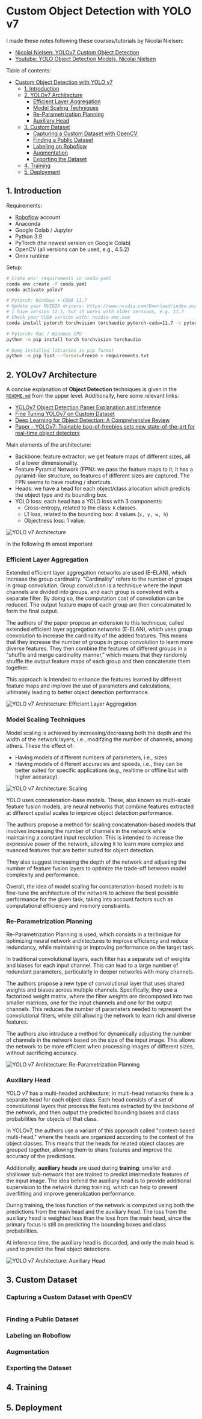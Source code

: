 # Custom Object Detection with YOLO v7

I made these notes following these courses/tutorials by Nicolai Nielsen:

- [Nicolai Nielsen: YOLOv7 Custom Object Detection](https://nicolai-nielsen-s-school.teachable.com/courses)
- [Youtube: YOLO Object Detection Models, Nicolai Nielsen](https://www.youtube.com/playlist?list=PLkmvobsnE0GEfcliu9SXhtAQyyIiw9Kl0)

Table of contents:

- [Custom Object Detection with YOLO v7](#custom-object-detection-with-yolo-v7)
  - [1. Introduction](#1-introduction)
  - [2. YOLOv7 Architecture](#2-yolov7-architecture)
    - [Efficient Layer Aggregation](#efficient-layer-aggregation)
    - [Model Scaling Techniques](#model-scaling-techniques)
    - [Re-Parametrization Planning](#re-parametrization-planning)
    - [Auxiliary Head](#auxiliary-head)
  - [3. Custom Dataset](#3-custom-dataset)
    - [Capturing a Custom Dataset with OpenCV](#capturing-a-custom-dataset-with-opencv)
    - [Finding a Public Dataset](#finding-a-public-dataset)
    - [Labeling on Roboflow](#labeling-on-roboflow)
    - [Augmentation](#augmentation)
    - [Exporting the Dataset](#exporting-the-dataset)
  - [4. Training](#4-training)
  - [5. Deployment](#5-deployment)

## 1. Introduction

Requirements:

- [Roboflow](https://roboflow.com) account
- Anaconda
- Google Colab / Jupyter
- Python 3.9
- PyTorch (the newest version on Google Colab)
- OpenCV (all versions can be used, e.g., 4.5.2)
- Onnx runtime

Setup:

```bash
# Crate env: requirements in conda.yaml
conda env create -f conda.yaml
conda activate yolov7

# Pytorch: Windows + CUDA 11.7
# Update your NVIDIA drivers: https://www.nvidia.com/Download/index.aspx
# I have version 12.1, but it works with older versions, e.g. 11.7
# Check your CUDA version with: nvidia-smi.exe
conda install pytorch torchvision torchaudio pytorch-cuda=11.7 -c pytorch -c nvidia

# Pytorch: Mac / Windows CPU
python -m pip install torch torchvision torchaudio

# Dump installed libraries in pip format
python -m pip list --format=freeze > requirements.txt
```

## 2. YOLOv7 Architecture

A concise explanation of **Object Detection** techniques is given in the [`README.md`](../README.md) from the upper level. Additionally, here some relevant links:

- [YOLOv7 Object Detection Paper Explanation and Inference](https://learnopencv.com/yolov7-object-detection-paper-explanation-and-inference/)
- [Fine Tuning YOLOv7 on Custom Dataset](https://learnopencv.com/fine-tuning-yolov7-on-custom-dataset/)
- [Deep Learning for Object Detection: A Comprehensive Review](https://towardsdatascience.com/deep-learning-for-object-detection-a-comprehensive-review-73930816d8d9)
- [Paper - YOLOv7: Trainable bag-of-freebies sets new state-of-the-art for real-time object detectors](https://arxiv.org/abs/2207.02696)

Main elements of the architecture:

- Backbone: feature extractor; we get feature maps of different sizes, all of a lower dimensionality.
- Feature Pyramid Network (FPN): we pass the feature maps to it; it has a pyramid-like structure, so features of different sizes are captured. The FPN seems to have routing / shortcuts.
- Heads: we have a head for each object/class allocation which predicts the object type and its bounding box.
- YOLO loss: each head has a YOLO loss with 3 components:
  - Cross-entropy, related to the class: `K` classes.
  - L1 loss, related to the bounding box: 4 values (`x, y, w, h`) 
  - Objectness loss: 1 value.

![YOLO v7 Architecture](./pics/yolo_v7_architecture.jpg)

In the following th emost important 

### Efficient Layer Aggregation

Extended efficient layer aggregation networks are used (E-ELAN), which increase the group cardinality.  "Cardinality" refers to the number of groups in group convolution. Group convolution is a technique where the input channels are divided into groups, and each group is convolved with a separate filter. By doing so, the computation cost of convolution can be reduced. The output feature maps of each group are then concatenated to form the final output.

The authors of the paper propose an extension to this technique, called extended efficient layer aggregation networks (E-ELAN), which uses group convolution to increase the cardinality of the added features. This means that they increase the number of groups in group convolution to learn more diverse features. They then combine the features of different groups in a "shuffle and merge cardinality manner," which means that they randomly shuffle the output feature maps of each group and then concatenate them together.

This approach is intended to enhance the features learned by different feature maps and improve the use of parameters and calculations, ultimately leading to better object detection performance.

![YOLO v7 Architecture: Efficient Layer Aggregation](./pics/yolo_v7_architecture_2.jpg)

### Model Scaling Techniques

Model scaling is achieved by increasing/decreasng both the depth and the width of the network layers, i.e., modifzing the number of channels, among others. These the effect of:

- Having models of different numbers of parameters, i.e., sizes
- Having models of different accuracies and speeds, i.e., they can be better suited for specific applications (e.g., realtime or offline but with higher accuracy).

![YOLO v7 Architecture: Scaling](./pics/yolo_v7_architecture_3.jpg)

YOLO uses concatenation-base models. These, also known as multi-scale feature fusion models, are neural networks that combine features extracted at different spatial scales to improve object detection performance.

The authors propose a method for scaling concatenation-based models that involves increasing the number of channels in the network while maintaining a constant input resolution. This is intended to increase the expressive power of the network, allowing it to learn more complex and nuanced features that are better suited for object detection.

They also suggest increasing the depth of the network and adjusting the number of feature fusion layers to optimize the trade-off between model complexity and performance.

Overall, the idea of model scaling for concatenation-based models is to fine-tune the architecture of the network to achieve the best possible performance for the given task, taking into account factors such as computational efficiency and memory constraints.

### Re-Parametrization Planning

Re-Parametrization Planning is used, which consists in a technique for optimizing neural network architectures to improve efficiency and reduce redundancy, while maintaining or improving performance on the target task.

In traditional convolutional layers, each filter has a separate set of weights and biases for each input channel. This can lead to a large number of redundant parameters, particularly in deeper networks with many channels.

The authors propose a new type of convolutional layer that uses shared weights and biases across multiple channels. Specifically, they use a factorized weight matrix, where the filter weights are decomposed into two smaller matrices, one for the input channels and one for the output channels. This reduces the number of parameters needed to represent the convolutional filters, while still allowing the network to learn rich and diverse features.

The authors also introduce a method for dynamically adjusting the number of channels in the network based on the size of the input image. This allows the network to be more efficient when processing images of different sizes, without sacrificing accuracy.

![YOLO v7 Architecture: Re-Parametrization Planning](./pics/yolo_v7_architecture_4.jpg)


### Auxiliary Head

YOLO v7 has a multi-headed architecture; in multi-head networks there is a separate head for each object class. Each head consists of a set of convolutional layers that process the features extracted by the backbone of the network, and then output the predicted bounding boxes and class probabilities for objects of that class.

In YOLOv7, the authors use a variant of this approach called "context-based multi-head," where the heads are organized according to the context of the object classes. This means that the heads for related object classes are grouped together, allowing them to share features and improve the accuracy of the predictions.

Additionally, **auxiliary heads** are used during **training**: smaller and shallower sub-network that are trained to predict intermediate features of the input image. The idea behind the auxiliary head is to provide additional supervision to the network during training, which can help to prevent overfitting and improve generalization performance.

During training, the loss function of the network is computed using both the predictions from the main head and the auxiliary head. The loss from the auxiliary head is weighted less than the loss from the main head, since the primary focus is still on predicting the bounding boxes and class probabilities.

At inference time, the auxiliary head is discarded, and only the main head is used to predict the final object detections.

![YOLO v7 Architecture: Auxiliary Head](./pics/yolo_v7_architecture_5.jpg)


## 3. Custom Dataset

### Capturing a Custom Dataset with OpenCV

```python

```

### Finding a Public Dataset


### Labeling on Roboflow

### Augmentation

### Exporting the Dataset

## 4. Training

## 5. Deployment

